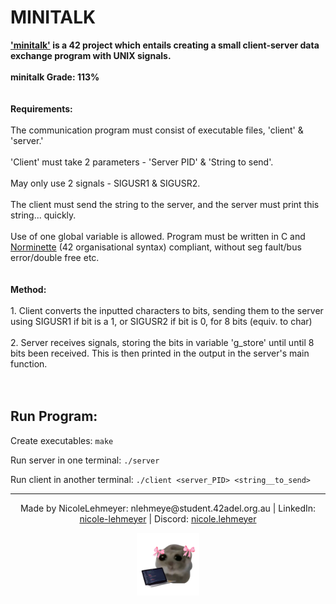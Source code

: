 # MINITALK

<p>
<b><a href="https://github.com/NicoleLehmeyer/MINITALK/blob/main/subject/MINITALK_SUBJECT.pdf">'minitalk'</a> is a 42 project which entails creating a small client-server data exchange program with UNIX signals.</b><br><br>
<b>minitalk Grade: 113%</b>
<br>
<br>
<br>
<b>Requirements:</b><br><br>
  The communication program must consist of executable files, 'client' & 'server.'<br><br>
  'Client' must take 2 parameters - 'Server PID' & 'String to send'.<br><br>
  May only use 2 signals - SIGUSR1 & SIGUSR2.<br><br>
  The client must send the string to the server, and the server must print this string... quickly.<br><br>
  Use of one global variable is allowed. Program must be written in C and <a href="https://github.com/NicoleLehmeyer/LIBFT/blob/main/subject/norme.pdf">Norminette</a> (42 organisational syntax) compliant, without seg fault/bus error/double free etc.
  <br>
  <br>
  <br>
<b>Method:</b><br><br>
1.  Client converts the inputted characters to bits, sending them to the server using SIGUSR1 if bit is a 1, or SIGUSR2 if bit is 0, for 8 bits (equiv. to char)<br><br>
2.  Server receives signals, storing the bits in variable 'g_store' until until 8 bits been received. This is then printed in the output in the server's main function.<br><br>
<br>
</p>



## Run Program:

Create executables: ```make```

Run server in one terminal: ```./server```

Run client in another terminal: ```./client <server_PID> <string__to_send>```

---
<p align="center">
Made by NicoleLehmeyer: nlehmeye@student.42adel.org.au | LinkedIn: <a href="https://www.linkedin.com/in/nicole-lehmeyer/">nicole-lehmeyer</a> | Discord: <a href="https://discordapp.com/users/1107446949344448543/">nicole.lehmeyer</a>
</p>

<p align="center">
  <img src="https://github.com/NicoleLehmeyer/NicoleLehmeyer/blob/main/images/coder_hampster.png" alt="hampster" style="width:100px;"/>
</p>
